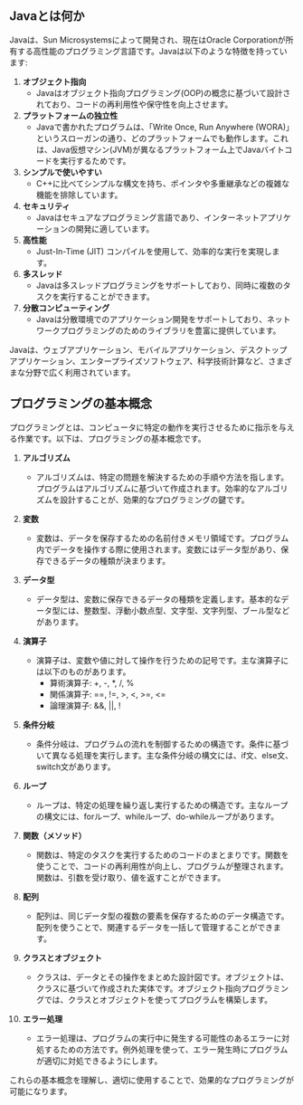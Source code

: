 ## Javaとは何か

Javaは、Sun Microsystemsによって開発され、現在はOracle Corporationが所有する高性能のプログラミング言語です。Javaは以下のような特徴を持っています:

1. **オブジェクト指向**
   - Javaはオブジェクト指向プログラミング(OOP)の概念に基づいて設計されており、コードの再利用性や保守性を向上させます。
1. **プラットフォームの独立性**
   - Javaで書かれたプログラムは、「Write Once, Run Anywhere (WORA)」というスローガンの通り、どのプラットフォームでも動作します。これは、Java仮想マシン(JVM)が異なるプラットフォーム上でJavaバイトコードを実行するためです。
1. **シンプルで使いやすい**
   - C++に比べてシンプルな構文を持ち、ポインタや多重継承などの複雑な機能を排除しています。
1. **セキュリティ**
   - Javaはセキュアなプログラミング言語であり、インターネットアプリケーションの開発に適しています。
1. **高性能**
   - Just-In-Time (JIT) コンパイルを使用して、効率的な実行を実現します。
1. **多スレッド**
   - Javaは多スレッドプログラミングをサポートしており、同時に複数のタスクを実行することができます。
1. **分散コンピューティング**
   - Javaは分散環境でのアプリケーション開発をサポートしており、ネットワークプログラミングのためのライブラリを豊富に提供しています。

Javaは、ウェブアプリケーション、モバイルアプリケーション、デスクトップアプリケーション、エンタープライズソフトウェア、科学技術計算など、さまざまな分野で広く利用されています。

## プログラミングの基本概念

プログラミングとは、コンピュータに特定の動作を実行させるために指示を与える作業です。以下は、プログラミングの基本概念です。

1. **アルゴリズム**
   - アルゴリズムは、特定の問題を解決するための手順や方法を指します。プログラムはアルゴリズムに基づいて作成されます。効率的なアルゴリズムを設計することが、効果的なプログラミングの鍵です。

1. **変数**
   - 変数は、データを保存するための名前付きメモリ領域です。プログラム内でデータを操作する際に使用されます。変数にはデータ型があり、保存できるデータの種類が決まります。

1. **データ型**
   - データ型は、変数に保存できるデータの種類を定義します。基本的なデータ型には、整数型、浮動小数点型、文字型、文字列型、ブール型などがあります。

1. **演算子**
   - 演算子は、変数や値に対して操作を行うための記号です。主な演算子には以下のものがあります。
     - 算術演算子: +, -, *, /, %
     - 関係演算子: ==, !=, >, <, >=, <=
     - 論理演算子: &&, ||, !

1. **条件分岐**
   - 条件分岐は、プログラムの流れを制御するための構造です。条件に基づいて異なる処理を実行します。主な条件分岐の構文には、if文、else文、switch文があります。

1. **ループ**
   - ループは、特定の処理を繰り返し実行するための構造です。主なループの構文には、forループ、whileループ、do-whileループがあります。

1. **関数（メソッド）**
   - 関数は、特定のタスクを実行するためのコードのまとまりです。関数を使うことで、コードの再利用性が向上し、プログラムが整理されます。関数は、引数を受け取り、値を返すことができます。

1. **配列**
   - 配列は、同じデータ型の複数の要素を保存するためのデータ構造です。配列を使うことで、関連するデータを一括して管理することができます。

1. **クラスとオブジェクト**
   - クラスは、データとその操作をまとめた設計図です。オブジェクトは、クラスに基づいて作成された実体です。オブジェクト指向プログラミングでは、クラスとオブジェクトを使ってプログラムを構築します。

1. **エラー処理**
    - エラー処理は、プログラムの実行中に発生する可能性のあるエラーに対処するための方法です。例外処理を使って、エラー発生時にプログラムが適切に対処できるようにします。

これらの基本概念を理解し、適切に使用することで、効果的なプログラミングが可能になります。

